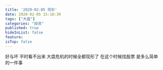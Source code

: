 ```yaml
---
title: '2020-02-05 现形'
date: 2020-02-05 15:18:39
tags: ["大盘"]
categories: "投资"
published: true
hideInList: false
feature: 
isTop: false
---
```

好与坏
平时看不出来
大盘危机的时候全都现形了
在这个时候找股票
是多么简单的一件事
<!-- more -->
